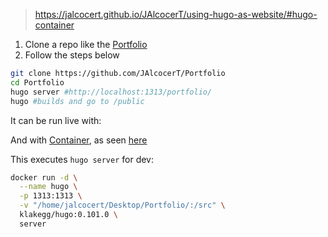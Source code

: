 > https://jalcocert.github.io/JAlcocerT/using-hugo-as-website/#hugo-container

1. Clone a repo like the [Portfolio](https://github.com/JAlcocerT/Portfolio)
2. Follow the steps below

```sh
git clone https://github.com/JAlcocerT/Portfolio
cd Portfolio
hugo server #http://localhost:1313/portfolio/
hugo #builds and go to /public
```

It can be run live with:

And with [Container](https://jalcocert.github.io/JAlcocerT/using-hugo-as-website/#hugo-container), as seen [here](https://github.com/JamesTurland/JimsGarage/tree/main/Web-Servers)

This executes `hugo server` for dev:

```sh
docker run -d \
  --name hugo \
  -p 1313:1313 \
  -v "/home/jalcocert/Desktop/Portfolio/:/src" \
  klakegg/hugo:0.101.0 \
  server
```